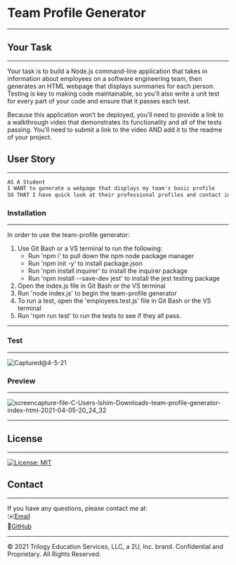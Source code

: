 # Team Profile Generator
--------------------------------------------------------------------------------------------------------------------------------------------------

## Your Task
--------------------------------------------------------------------------------------------------------------------------------------------------

Your task is to build a Node.js command-line application that takes in information about employees on a software engineering team, then generates an HTML webpage that displays summaries for each person. Testing is key to making code maintainable, so you’ll also write a unit test for every part of your code and ensure that it passes each test.

Because this application won’t be deployed, you’ll need to provide a link to a walkthrough video that demonstrates its functionality and all of the tests passing. You’ll need to submit a link to the video AND add it to the readme of your project.


## User Story
--------------------------------------------------------------------------------------------------------------------------------------------------

```md
AS A Student
I WANT to generate a webpage that displays my team's basic profile
SO THAT I have quick look at their professional profiles and contact information
```

### Installation
--------------------------------------------------------------------------------------------------------------------------------------------------

In order to use the team-profile generator: 
1. Use Git Bash or a VS terminal to run the following: 
   * Run 'npm i' to pull down the npm node package manager
   * Run 'npm init -y' to install package.json
   * Run 'npm install inquirer' to install the inquirer package
   * Run 'npm install --save-dev jest' to install the jest testing package
2. Open the index.js file in Git Bash or the VS terminal
3. Run 'node index.js' to begin the team-profile generator
4. To run a test, open the 'employees.test.js' file in Git Bash or the VS terminal
5. Run 'npm run test' to run the tests to see if they all pass.

---

### Test
--------------------------------------------------------------------------------------------------------------------------------------------------
![Captured@4-5-21](https://user-images.githubusercontent.com/76062539/113643131-90272780-964f-11eb-9754-a7379c79a0c7.JPG)

### Preview
--------------------------------------------------------------------------------------------------------------------------------------------------
![screencapture-file-C-Users-lshim-Downloads-team-profile-generator-index-html-2021-04-05-20_24_32](https://user-images.githubusercontent.com/76062539/113642067-f78fa800-964c-11eb-8ef0-bf16f6dccece.png)

---

## License
--------------------------------------------------------------------------------------------------------------------------------------------------
[![License: MIT](https://img.shields.io/badge/License-MIT-yellow.svg)](https://opensource.org/licenses/MIT)

## Contact
--------------------------------------------------------------------------------------------------------------------------------------------------
If you have any questions, please contact me at:\
✉️[Email](mailto:lshim1720@gmail.com)\
📂[GitHub](<https://github.com/lshim98>)


--------------------------------------------------------------------------------------------------------------------------------------------------
© 2021 Trilogy Education Services, LLC, a 2U, Inc. brand. Confidential and Proprietary. All Rights Reserved.
